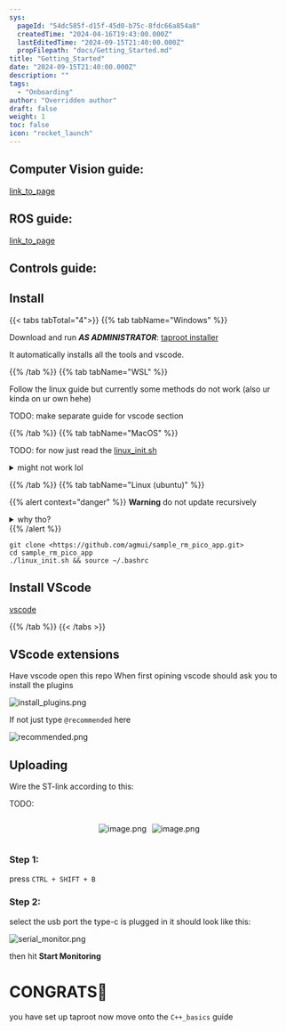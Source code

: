 ```yaml
---
sys:
  pageId: "54dc585f-d15f-45d0-b75c-8fdc66a854a8"
  createdTime: "2024-04-16T19:43:00.000Z"
  lastEditedTime: "2024-09-15T21:40:00.000Z"
  propFilepath: "docs/Getting_Started.md"
title: "Getting_Started"
date: "2024-09-15T21:40:00.000Z"
description: ""
tags:
  - "Onboarding"
author: "Overridden author"
draft: false
weight: 1
toc: false
icon: "rocket_launch"
---
```


## Computer Vision guide:

[link_to_page](86d45bc0-388b-4d26-8848-44f255f73d0e)

## ROS guide:

[link_to_page](3c76c1de-ec8f-46d6-8b0a-294005edc2d5)

## Controls guide:

## Install

{{< tabs tabTotal="4">}}
{{% tab tabName="Windows" %}}

Download and run _**AS ADMINISTRATOR**_: [taproot installer](https://github.com/Thornbots/TeachingFreshies/releases/tag/1.0)

It automatically installs all the tools and vscode.

{{% /tab %}}
{{% tab tabName="WSL" %}}

Follow the linux guide but currently some methods do not work (also ur kinda on ur own hehe)

TODO: make separate guide for vscode section

{{% /tab %}}
{{% tab tabName="MacOS" %}}

TODO: for now just read the [linux_init.sh](https://github.com/agmui/sample_rm_pico_app/blob/main/linux_init.sh)

<details>
<summary>might not work lol</summary>

`brew install libusb pkg-config`

Next install: [vscode](https://code.visualstudio.com/Download)

</details>

{{% /tab %}}
{{% tab tabName="Linux (ubuntu)" %}}

{{% alert context="danger" %}}
**Warning** do not update recursively
<details>
<summary>why tho?</summary>
There are some submodules that may go on for a while (like tinyusb) and I highly
recommend you don't need to get them.
If you want to see what submodules I update just look in `linux_init.sh`
</details>
{{% /alert %}}

```shell
git clone <https://github.com/agmui/sample_rm_pico_app.git>
cd sample_rm_pico_app
./linux_init.sh && source ~/.bashrc
```

## Install VScode

[vscode](https://code.visualstudio.com/Download)

{{% /tab %}}
{{< /tabs >}}

## VScode extensions

Have vscode open this repo
When first opining vscode should ask you to install the plugins

![install_plugins.png](https://prod-files-secure.s3.us-west-2.amazonaws.com/d518164a-d88e-44d1-a4ee-3adb3bd8bce0/89bd30f0-1825-4e77-867b-0a41ce370880/install_plugins.png?X-Amz-Algorithm=AWS4-HMAC-SHA256&X-Amz-Content-Sha256=UNSIGNED-PAYLOAD&X-Amz-Credential=ASIAZI2LB4666EDZGIXW%2F20250216%2Fus-west-2%2Fs3%2Faws4_request&X-Amz-Date=20250216T210143Z&X-Amz-Expires=3600&X-Amz-Security-Token=IQoJb3JpZ2luX2VjEDwaCXVzLXdlc3QtMiJHMEUCIQDCItB0IdeoSwgDNT6dMkzejnREHJ3NzG%2BK88LZzBZr2AIgGq%2BARIKz%2Bv2vDXRgrEFL2uU93ihfGqcr0sU%2F4ytDTnkq%2FwMIZRAAGgw2Mzc0MjMxODM4MDUiDJy8%2FRWfEwougydFZSrcAx3%2FHhlbX0LQGElgHQ7IIKkBdgR3%2FAhbdOMPYey4nvsTT2dqANSAdpbti%2FBmrcNJ5hYAFwpnaKdck35hI7fdXkbVgmUUc27IY4lb%2FWmJyTY4u2MtjmM%2Bz1H4mV8zYW3FrdXj%2BEMUxvbaIOrUP%2F%2BIhXCyPGtANuNlh0LcoGqGc%2FEyfburyhkNLTosen%2B8M14Uv7RS%2B%2BIwp7YLS%2BOk%2Bkjt%2BepmyERW9QuR%2F8WRhM4w5seYlkE6W5%2B8JuQ%2Btb3zrXmMaUnmz1AjeIpIktfkQjdb2bnELv9qh7xCqFtHJjAHOy75IqDScJXKeMieHdeVWYFDxbI5F3GHDsfJthdjr%2BI0DoclJWHiTbT0bbEz0sV2Zj5szYczSXfc85nTUtbMZp3PVExKYP1Gg9Ggxp8%2FSjnYsHCW3Jiv%2BR3OA3nAAE%2BZ5Gt53jvRJYJ6gvRx%2Bkj87VaWKadyMpkowT9tEhO%2FNF8s7xY0agxf%2BKxiKZVvc5cYVp75HqCUh8xaj7vmmMrjSxJ3qXs8Ty8gYkXe5gKsBOhRWY0F5nubJGMqnZhcgYKCHJAI0bw6ky6tGPqmm%2FnV%2B%2BCpcbEIsIKcccmDGue3j6g0SRgKJSavIYKYwNj9StN%2Fv4jqxd%2Fnl4fU0LsrBJn%2FMKWIyb0GOqUBvCk1r9SfoUdK%2FyyRBniHodb3URj3pHnIjKuYjfVeCGBA0geh2z%2FhPsZe2rL6mWrUJx6SBcOnbaeYR7ZxVsKpf9Dklr4RhWfYFJGW03D3PH%2Bqu%2ByeIQFwzUP7q5sabcfijouZ42Pc0ICyn5PokdTJeXOw0IgIdfiDCsF0UiGVzfih3thVCVAz6cPLRWqRzWRH3d5n%2BnHI%2BnfTmc88ffPJ0xfytg46&X-Amz-Signature=2e5c4146a66d9874b0d7db3302ed4bdd7739a574f69cb3b9a3e3f159d77108d5&X-Amz-SignedHeaders=host&x-id=GetObject)

If not just type `@recommended` here  

![recommended.png](https://prod-files-secure.s3.us-west-2.amazonaws.com/d518164a-d88e-44d1-a4ee-3adb3bd8bce0/61e661e9-5d85-4dfc-be0d-8d2097a5e793/recommended.png?X-Amz-Algorithm=AWS4-HMAC-SHA256&X-Amz-Content-Sha256=UNSIGNED-PAYLOAD&X-Amz-Credential=ASIAZI2LB4666EDZGIXW%2F20250216%2Fus-west-2%2Fs3%2Faws4_request&X-Amz-Date=20250216T210143Z&X-Amz-Expires=3600&X-Amz-Security-Token=IQoJb3JpZ2luX2VjEDwaCXVzLXdlc3QtMiJHMEUCIQDCItB0IdeoSwgDNT6dMkzejnREHJ3NzG%2BK88LZzBZr2AIgGq%2BARIKz%2Bv2vDXRgrEFL2uU93ihfGqcr0sU%2F4ytDTnkq%2FwMIZRAAGgw2Mzc0MjMxODM4MDUiDJy8%2FRWfEwougydFZSrcAx3%2FHhlbX0LQGElgHQ7IIKkBdgR3%2FAhbdOMPYey4nvsTT2dqANSAdpbti%2FBmrcNJ5hYAFwpnaKdck35hI7fdXkbVgmUUc27IY4lb%2FWmJyTY4u2MtjmM%2Bz1H4mV8zYW3FrdXj%2BEMUxvbaIOrUP%2F%2BIhXCyPGtANuNlh0LcoGqGc%2FEyfburyhkNLTosen%2B8M14Uv7RS%2B%2BIwp7YLS%2BOk%2Bkjt%2BepmyERW9QuR%2F8WRhM4w5seYlkE6W5%2B8JuQ%2Btb3zrXmMaUnmz1AjeIpIktfkQjdb2bnELv9qh7xCqFtHJjAHOy75IqDScJXKeMieHdeVWYFDxbI5F3GHDsfJthdjr%2BI0DoclJWHiTbT0bbEz0sV2Zj5szYczSXfc85nTUtbMZp3PVExKYP1Gg9Ggxp8%2FSjnYsHCW3Jiv%2BR3OA3nAAE%2BZ5Gt53jvRJYJ6gvRx%2Bkj87VaWKadyMpkowT9tEhO%2FNF8s7xY0agxf%2BKxiKZVvc5cYVp75HqCUh8xaj7vmmMrjSxJ3qXs8Ty8gYkXe5gKsBOhRWY0F5nubJGMqnZhcgYKCHJAI0bw6ky6tGPqmm%2FnV%2B%2BCpcbEIsIKcccmDGue3j6g0SRgKJSavIYKYwNj9StN%2Fv4jqxd%2Fnl4fU0LsrBJn%2FMKWIyb0GOqUBvCk1r9SfoUdK%2FyyRBniHodb3URj3pHnIjKuYjfVeCGBA0geh2z%2FhPsZe2rL6mWrUJx6SBcOnbaeYR7ZxVsKpf9Dklr4RhWfYFJGW03D3PH%2Bqu%2ByeIQFwzUP7q5sabcfijouZ42Pc0ICyn5PokdTJeXOw0IgIdfiDCsF0UiGVzfih3thVCVAz6cPLRWqRzWRH3d5n%2BnHI%2BnfTmc88ffPJ0xfytg46&X-Amz-Signature=83c6fe0190af7caaf67e747dede5439dab4131fb8efb2cc4fc7b9d4fb078d841&X-Amz-SignedHeaders=host&x-id=GetObject)

## Uploading

Wire the ST-link according to this:

TODO:

<div style="display: flex;flex-direction: row; column-gap:10px; max-width: 630px;justify-content: center;">
<div>

![image.png](https://prod-files-secure.s3.us-west-2.amazonaws.com/d518164a-d88e-44d1-a4ee-3adb3bd8bce0/210ecb78-1116-4d7b-b9b7-2292f66fa2c2/image.png?X-Amz-Algorithm=AWS4-HMAC-SHA256&X-Amz-Content-Sha256=UNSIGNED-PAYLOAD&X-Amz-Credential=ASIAZI2LB466TUWKBCYO%2F20250216%2Fus-west-2%2Fs3%2Faws4_request&X-Amz-Date=20250216T210144Z&X-Amz-Expires=3600&X-Amz-Security-Token=IQoJb3JpZ2luX2VjEDwaCXVzLXdlc3QtMiJGMEQCIFn342diAn102Ooqzn%2FImk41XiKQJ3pgxB2HQsLMEzrxAiBP2uo%2B5UGyTzKfMEumy5ITbz%2B1K5iwQf0UZ4d9ffx9uir%2FAwhlEAAaDDYzNzQyMzE4MzgwNSIMvuK88PKPV70HbwJ3KtwDLeXZbTsl6JKLZYxoZvhtljy8lZ5EcqHv1UQtqmpfM%2BkbilFrm3OF66aw2d%2Fhh%2BR6Jd69mResTPRIQRHi31QHYHC%2FcLmlnE6nnEAIQDlLtzEpHQIeBwxchQMZnQbpn1KmDn7GoptPIG7YZrB7cknANcjdtvvs43Xl6x2vZ%2BFe69ngkrzawnNyFo0ZyRtjKZwnclLekH%2FGDrcyu%2Bx2CrCtZZHUViukdDZeM74Pz5TSuYKeObtzjaX1LcpJTDpWchY%2FnDdSMWyJkhNaNBwjj5zveWGkKhm3EMI44PIksffXxOjEkZJRjgdL3tTeVHPnBfq6gmXnqyfSzIR5wZUZ7J%2B1BDRCASMcpeorOA5fdJxwUxbHMVNBtTBKbQoYBgAYjiTr9vWBV4%2FmH6GZXcU7SAKwIy3hhMc3KFdIdNLvtrfN8RPOF7LTBG7AURBAb2g6CAlu21%2BFSFmSuPfTwBcTPPIQlU1ByNkGcnPkWuW5RRfDhucJIu8goljAflY1AKTuefTEFj6L4fhyM4sOT7aenmiuKRotHcmf52fzSdTbC9tcqkXxprqphPolHQkPlaFyn2FYYcr204Z%2F%2BXrS2BGzjLuLX%2FUi8LVDjDUs%2BsCP%2BXVtU1iRp8il5p%2B2EfhJWM4wlYjJvQY6pgHqrzrwlgwcd9dEPxel3Pzc6EBYUd%2F15pOaOz9Hx2vnILFdrwsfhWx72uS%2FovU3Zsw77r1AVK2Brq0YJF6o%2Bk2qSzFH1ZnesYj4d%2FmPskWbG2VIVuGVheMYawM4TX%2FoOi0UeNaI1UXL0%2BukPPYTCtqg7pAbIAExKH0KUNAH3Md8yoR%2BXc2sTP7nLY0%2BQ4cDW0YbnJ%2BJ7VlxT2IkN1vOHzSRDRLPRgZf&X-Amz-Signature=aad4f2e514d4d7a2b5f3455b44bdac3323d88fb8a3c65cd6882a48c5db9607c1&X-Amz-SignedHeaders=host&x-id=GetObject)

</div>
<div>

![image.png](https://prod-files-secure.s3.us-west-2.amazonaws.com/d518164a-d88e-44d1-a4ee-3adb3bd8bce0/33a0fd0f-8ca6-4a86-8e09-26e95ded1fff/image.png?X-Amz-Algorithm=AWS4-HMAC-SHA256&X-Amz-Content-Sha256=UNSIGNED-PAYLOAD&X-Amz-Credential=ASIAZI2LB466U7MI46OR%2F20250216%2Fus-west-2%2Fs3%2Faws4_request&X-Amz-Date=20250216T210144Z&X-Amz-Expires=3600&X-Amz-Security-Token=IQoJb3JpZ2luX2VjEDwaCXVzLXdlc3QtMiJGMEQCIE8tZPogkb3KzVvhcqm9HxAeoGFOq4otXeruIxga7XW2AiABJ6IicX7pE5vznd38P3rU6IzhMNceOvony58PUjozmSr%2FAwhlEAAaDDYzNzQyMzE4MzgwNSIMfqeKnTRzBEP7eKvCKtwDHm4AVgTHWuRr%2BNhpPkibpdtwSGTWSBwN5quV9yKZsf1znXxnedZ7%2F0B7HAoXakXCZMmX%2B4JwBS3ryKzUMAO6W%2B7PvvKngsTVcgABPX3fQPTd0qzOYp3UTu66l8lfszWOJLyfJIKcrgqH%2Bf8owmltQg2QTlRnWQEEIl8%2FfMprYxAGQUMprvv7o1Lq0VSWcScCbEioIXs24x6fcXGOCXIvtMUYj%2Bnz78X1etyiMyNxzUDaRWyRE0pPXpIXtMSX1ZT9Q408F0vLFMR40NVvAhpSHIyGtW17WYwudZHFlp%2FHL979Lw1tgTmE8zqHTUCHEyPnvGhJjkYi3oGOQsYUIXsFjXbzcXisI5MM3fQU6AnJ2FvQ9%2FO7JXaJuVf3REDnw6ZZltjNHthSCZeahyFSeTKpaGi8w43vGi9kLa5cviIA6AJSuNZMUQDmpeSrpF2EDAHeIwu9qPweR%2BcvMk%2FZTw%2Bc%2FNAIUAoIqIMnAul7PITLRoQ6xL%2FGPVPNNaPNI%2B2883DkWEOQ6ZIUbbJe1Aj1beJq8mLoKUFgDyU8b3H4oIbRkglZsYqB2yOBQoU1lnXBioGG3Pp1YDYDsY73aXRGt%2FqpYZOiJp%2B5KIu04X%2BO0%2Fzu5A6AO04Jh2cEDeDzeAMw9ofJvQY6pgFmQv3Ie8JopNjY2LrFk2xzXeYGBS1CDUrgYTiXylTrgC85VShnfnaj%2F8WK%2FsUOXScdE%2FI%2BZwi4j4ecqZ2875y7QrCExFQ1BqCNjkBCPm39BPICAJiSDcOQKFsdCYwwotu6maZO2Ceut7UC%2B7U6pV83nGVlXreOi9WI9AreTUSOTuJxDsbJmdz62JMvqm%2BTMR6jJVzraci9ZNcyKTAZEFxurY8NBeAP&X-Amz-Signature=833aabcab12ac3b3ae12c0ae944cbd90aaf7cbe8b6f2bd69957e5603c5464f3f&X-Amz-SignedHeaders=host&x-id=GetObject)

</div>
</div>

### Step 1:

press `CTRL + SHIFT + B`

### Step 2:

select the usb port the type-c is plugged in it should look like this:

![serial_monitor.png](https://prod-files-secure.s3.us-west-2.amazonaws.com/d518164a-d88e-44d1-a4ee-3adb3bd8bce0/f03f4774-05d4-4393-b6a0-d5efb6d315ab/serial_monitor.png?X-Amz-Algorithm=AWS4-HMAC-SHA256&X-Amz-Content-Sha256=UNSIGNED-PAYLOAD&X-Amz-Credential=ASIAZI2LB4666EDZGIXW%2F20250216%2Fus-west-2%2Fs3%2Faws4_request&X-Amz-Date=20250216T210143Z&X-Amz-Expires=3600&X-Amz-Security-Token=IQoJb3JpZ2luX2VjEDwaCXVzLXdlc3QtMiJHMEUCIQDCItB0IdeoSwgDNT6dMkzejnREHJ3NzG%2BK88LZzBZr2AIgGq%2BARIKz%2Bv2vDXRgrEFL2uU93ihfGqcr0sU%2F4ytDTnkq%2FwMIZRAAGgw2Mzc0MjMxODM4MDUiDJy8%2FRWfEwougydFZSrcAx3%2FHhlbX0LQGElgHQ7IIKkBdgR3%2FAhbdOMPYey4nvsTT2dqANSAdpbti%2FBmrcNJ5hYAFwpnaKdck35hI7fdXkbVgmUUc27IY4lb%2FWmJyTY4u2MtjmM%2Bz1H4mV8zYW3FrdXj%2BEMUxvbaIOrUP%2F%2BIhXCyPGtANuNlh0LcoGqGc%2FEyfburyhkNLTosen%2B8M14Uv7RS%2B%2BIwp7YLS%2BOk%2Bkjt%2BepmyERW9QuR%2F8WRhM4w5seYlkE6W5%2B8JuQ%2Btb3zrXmMaUnmz1AjeIpIktfkQjdb2bnELv9qh7xCqFtHJjAHOy75IqDScJXKeMieHdeVWYFDxbI5F3GHDsfJthdjr%2BI0DoclJWHiTbT0bbEz0sV2Zj5szYczSXfc85nTUtbMZp3PVExKYP1Gg9Ggxp8%2FSjnYsHCW3Jiv%2BR3OA3nAAE%2BZ5Gt53jvRJYJ6gvRx%2Bkj87VaWKadyMpkowT9tEhO%2FNF8s7xY0agxf%2BKxiKZVvc5cYVp75HqCUh8xaj7vmmMrjSxJ3qXs8Ty8gYkXe5gKsBOhRWY0F5nubJGMqnZhcgYKCHJAI0bw6ky6tGPqmm%2FnV%2B%2BCpcbEIsIKcccmDGue3j6g0SRgKJSavIYKYwNj9StN%2Fv4jqxd%2Fnl4fU0LsrBJn%2FMKWIyb0GOqUBvCk1r9SfoUdK%2FyyRBniHodb3URj3pHnIjKuYjfVeCGBA0geh2z%2FhPsZe2rL6mWrUJx6SBcOnbaeYR7ZxVsKpf9Dklr4RhWfYFJGW03D3PH%2Bqu%2ByeIQFwzUP7q5sabcfijouZ42Pc0ICyn5PokdTJeXOw0IgIdfiDCsF0UiGVzfih3thVCVAz6cPLRWqRzWRH3d5n%2BnHI%2BnfTmc88ffPJ0xfytg46&X-Amz-Signature=9012daf581bdfbcb205f3381bcecf1c3eadcc8ab4583d021d7637449c2a1f379&X-Amz-SignedHeaders=host&x-id=GetObject)

then hit **Start Monitoring**

# CONGRATS🎉

you have set up taproot now move onto the `C++_basics` guide
